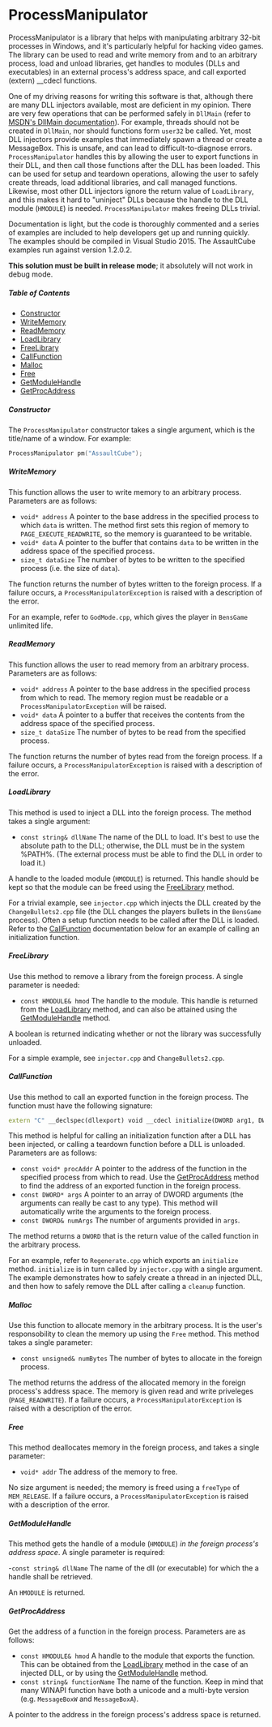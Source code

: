# ProcessManipulator
ProcessManipulator is a library that helps with manipulating arbitrary 32-bit processes in Windows, and it's
particularly helpful for hacking video games. The library can be used to read and write memory from and to 
an arbitrary process, load and unload libraries, get handles to modules (DLLs and executables) in an
external process's address space, and call exported (extern) __cdecl functions.

One of my driving reasons for writing this software is that, although there are many DLL injectors
available, most are deficient in my opinion.  There are very few operations that can be performed safely in
`DllMain` (refer to
[MSDN's DllMain documentation](https://msdn.microsoft.com/en-us/library/windows/desktop/ms682583(v=vs.85).aspx)).
For example, threads should not be created in `DllMain`, nor should functions form `user32` be called. Yet, most
DLL injectors provide examples that immediately spawn a thread or create a MessageBox.  This is unsafe, and can
lead to difficult-to-diagnose errors.  `ProcessManipulator` handles this by allowing the user to export functions
in their DLL, and then call those functions after the DLL has been loaded.  This can be used for setup and teardown
operations, allowing the user to safely create threads, load additional libraries, and call managed functions.
Likewise, most other DLL injectors ignore the return value of `LoadLibrary`, and this makes it hard to "uninject"
DLLs because the handle to the DLL module (`HMODULE`) is needed.  `ProcessManipulator` makes freeing DLLs trivial.

Documentation is light, but the code is thoroughly commented and a series of examples are included to help
developers get up and running quickly.  The examples should be compiled in Visual Studio 2015.  The AssaultCube
examples run against version 1.2.0.2.

**This solution must be built in release mode**; it absolutely will not work in debug mode.

##### Table of Contents
- [Constructor](#constructor)
- [WriteMemory](#writememory)
- [ReadMemory](#readmemory)
- [LoadLibrary](#loadlibrary)
- [FreeLibrary](#freelibrary)
- [CallFunction](#callfunction)
- [Malloc](#malloc)
- [Free](#free)
- [GetModuleHandle](#getmodulehandle)
- [GetProcAddress](#getprocaddress)

##### Constructor
The `ProcessManipulator` constructor takes a single argument, which is the title/name of a window.  For example:

```c++
ProcessManipulator pm("AssaultCube");
```

##### WriteMemory
This function allows the user to write memory to an arbitrary process.  Parameters are as follows:

- `void* address` A pointer to the base address in the specified process to which `data` is written.
  The method first sets this region of memory to `PAGE_EXECUTE_READWRITE`, so the memory is guaranteed
  to be writable.
- `void* data` A pointer to the buffer that contains `data` to be written in the address space of the specified process.
- `size_t dataSize` The number of bytes to be written to the specified process (i.e. the size of `data`).

The function returns the number of bytes written to the foreign process.  If a failure occurs, a `ProcessManipulatorException`
is raised with a description of the error.

For an example, refer to `GodMode.cpp`, which gives the player in `BensGame` unlimited life.

##### ReadMemory
This function allows the user to read memory from an arbitrary process.  Parameters are as follows:

- `void* address` A pointer to the base address in the specified process from which to read.  The memory region must
  be readable or a `ProcessManipulatorException` will be raised.
- `void* data` A pointer to a buffer that receives the contents from the address space of the specified process.
- `size_t dataSize` The number of bytes to be read from the specified process.

The function returns the number of bytes read from the foreign process.  If a failure occurs, a `ProcessManipulatorException`
is raised with a description of the error.

##### LoadLibrary
This method is used to inject a DLL into the foreign process.  The method takes a single argument:

- `const string& dllName` The name of the DLL to load.  It's best to use the absolute path to the DLL; otherwise, the DLL must be in the system %PATH%.  (The external process must be able to find the DLL in order to load it.)

A handle to the loaded module (`HMODULE`) is returned.  This handle should be kept so that the module can be freed using the [FreeLibrary](#freelibrary) method.

For a trivial example, see `injector.cpp` which injects the DLL created by the `ChangeBullets2.cpp` file (the DLL changes the players bullets in the `BensGame` process).  Often a setup function needs to be called after the DLL is loaded.  Refer to the [CallFunction](#callfunction) documentation below for an example of calling an initialization function.

##### FreeLibrary
Use this method to remove a library from the foreign process.  A single parameter is needed:

- `const HMODULE& hmod` The handle to the module.  This handle is returned from the [LoadLibrary](#loadlibrary) method, and can also be attained using the [GetModuleHandle](#getmodulehandle) method.

A boolean is returned indicating whether or not the library was successfully unloaded.

For a simple example, see `injector.cpp` and `ChangeBullets2.cpp`.

##### CallFunction
Use this method to call an exported function in the foreign process.  The function must have the following signature:

```c++
extern "C" __declspec(dllexport) void __cdecl initialize(DWORD arg1, DWORD argN)
```

This method is helpful for calling an initialization function after a DLL has been injected, or calling a
teardown function before a DLL is unloaded.  Parameters are as follows:

- `const void* procAddr` A pointer to the address of the function in the specified process from which to read.
  Use the [GetProcAddress](#getprocaddress) method to find the address of an exported function in the foreign process.
- `const DWORD* args` A pointer to an array of DWORD arguments (the arguments can really be cast to any type).  This
  method will automatically write the arguments to the foreign process.
- `const DWORD& numArgs` The number of arguments provided in `args`.

The method returns a `DWORD` that is the return value of the called function in the arbitrary process.

For an example, refer to `Regenerate.cpp` which exports an `initialize` method.  `initialize` is in turn called by `injector.cpp`
with a single argument.  The example demonstrates how to safely create a thread in an injected DLL, and then how to safely remove the DLL after calling a `cleanup` function.


##### Malloc
Use this function to allocate memory in the arbitrary process.  It is the user's responsobility to clean the memory up using the `Free` method.  This method takes a single parameter:

- `const unsigned& numBytes` The number of bytes to allocate in the foreign process.

The method returns the address of the allocated memory in the foreign process's address space.  The memory is given read and write priveleges (`PAGE_READWRITE`).  If a failure occurs, a `ProcessManipulatorException`
is raised with a description of the error.

##### Free
This method deallocates memory in the foreign process, and takes a single parameter:

- `void* addr` The address of the memory to free.

No size argument is needed; the memory is freed using a `freeType` of `MEM_RELEASE`.  If a failure occurs, a `ProcessManipulatorException` is raised with a description of the error.

##### GetModuleHandle
This method gets the handle of a module (`HMODULE`) _in the foreign process's address space_.  A single parameter is required:

-`const string& dllName` The name of the dll (or executable) for which the a handle shall be retrieved.

An `HMODULE` is returned.

##### GetProcAddress
Get the address of a function in the foreign process.  Parameters are as follows:

- `const HMODULE& hmod` A handle to the module that exports the function.  This can be obtained from the [LoadLibrary](#loadlibrary) method in the case of an injected DLL, or by using the [GetModuleHandle](#getmodulehandle) method.
- `const string& functionName` The name of the function.  Keep in mind that many WINAPI function have both a unicode and a multi-byte version (e.g. `MessageBoxW` and `MessageBoxA`).

A pointer to the address in the foreign process's address space is returned.
